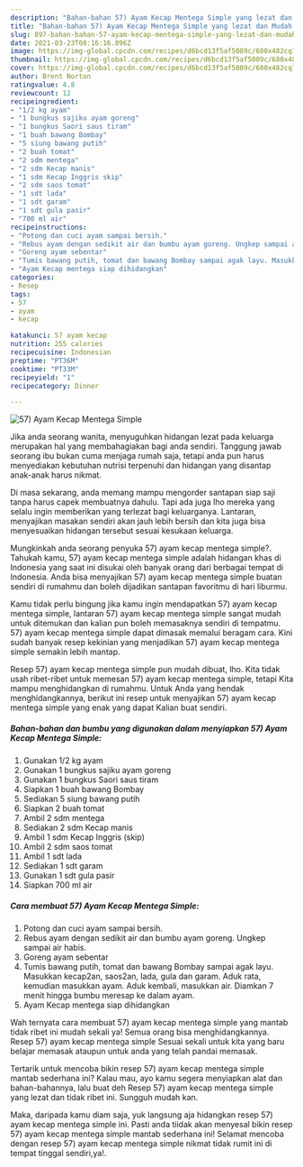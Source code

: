 ```yaml
---
description: "Bahan-bahan 57) Ayam Kecap Mentega Simple yang lezat dan Mudah Dibuat"
title: "Bahan-bahan 57) Ayam Kecap Mentega Simple yang lezat dan Mudah Dibuat"
slug: 897-bahan-bahan-57-ayam-kecap-mentega-simple-yang-lezat-dan-mudah-dibuat
date: 2021-03-23T08:16:16.896Z
image: https://img-global.cpcdn.com/recipes/d6bcd13f5af5089c/680x482cq70/57-ayam-kecap-mentega-simple-foto-resep-utama.jpg
thumbnail: https://img-global.cpcdn.com/recipes/d6bcd13f5af5089c/680x482cq70/57-ayam-kecap-mentega-simple-foto-resep-utama.jpg
cover: https://img-global.cpcdn.com/recipes/d6bcd13f5af5089c/680x482cq70/57-ayam-kecap-mentega-simple-foto-resep-utama.jpg
author: Brent Norton
ratingvalue: 4.8
reviewcount: 12
recipeingredient:
- "1/2 kg ayam"
- "1 bungkus sajiku ayam goreng"
- "1 bungkus Saori saus tiram"
- "1 buah bawang Bombay"
- "5 siung bawang putih"
- "2 buah tomat"
- "2 sdm mentega"
- "2 sdm Kecap manis"
- "1 sdm Kecap Inggris skip"
- "2 sdm saos tomat"
- "1 sdt lada"
- "1 sdt garam"
- "1 sdt gula pasir"
- "700 ml air"
recipeinstructions:
- "Potong dan cuci ayam sampai bersih."
- "Rebus ayam dengan sedikit air dan bumbu ayam goreng. Ungkep sampai air habis."
- "Goreng ayam sebentar"
- "Tumis bawang putih, tomat dan bawang Bombay sampai agak layu. Masukkan kecap2an, saos2an, lada, gula dan garam. Aduk rata, kemudian masukkan ayam. Aduk kembali, masukkan air. Diamkan 7 menit hingga bumbu meresap ke dalam ayam."
- "Ayam Kecap mentega siap dihidangkan"
categories:
- Resep
tags:
- 57
- ayam
- kecap

katakunci: 57 ayam kecap 
nutrition: 255 calories
recipecuisine: Indonesian
preptime: "PT36M"
cooktime: "PT33M"
recipeyield: "1"
recipecategory: Dinner

---
```



![57) Ayam Kecap Mentega Simple](https://img-global.cpcdn.com/recipes/d6bcd13f5af5089c/680x482cq70/57-ayam-kecap-mentega-simple-foto-resep-utama.jpg)

Jika anda seorang wanita, menyuguhkan hidangan lezat pada keluarga merupakan hal yang membahagiakan bagi anda sendiri. Tanggung jawab seorang ibu bukan cuma menjaga rumah saja, tetapi anda pun harus menyediakan kebutuhan nutrisi terpenuhi dan hidangan yang disantap anak-anak harus nikmat.

Di masa  sekarang, anda memang mampu mengorder santapan siap saji tanpa harus capek membuatnya dahulu. Tapi ada juga lho mereka yang selalu ingin memberikan yang terlezat bagi keluarganya. Lantaran, menyajikan masakan sendiri akan jauh lebih bersih dan kita juga bisa menyesuaikan hidangan tersebut sesuai kesukaan keluarga. 



Mungkinkah anda seorang penyuka 57) ayam kecap mentega simple?. Tahukah kamu, 57) ayam kecap mentega simple adalah hidangan khas di Indonesia yang saat ini disukai oleh banyak orang dari berbagai tempat di Indonesia. Anda bisa menyajikan 57) ayam kecap mentega simple buatan sendiri di rumahmu dan boleh dijadikan santapan favoritmu di hari liburmu.

Kamu tidak perlu bingung jika kamu ingin mendapatkan 57) ayam kecap mentega simple, lantaran 57) ayam kecap mentega simple sangat mudah untuk ditemukan dan kalian pun boleh memasaknya sendiri di tempatmu. 57) ayam kecap mentega simple dapat dimasak memalui beragam cara. Kini sudah banyak resep kekinian yang menjadikan 57) ayam kecap mentega simple semakin lebih mantap.

Resep 57) ayam kecap mentega simple pun mudah dibuat, lho. Kita tidak usah ribet-ribet untuk memesan 57) ayam kecap mentega simple, tetapi Kita mampu menghidangkan di rumahmu. Untuk Anda yang hendak menghidangkannya, berikut ini resep untuk menyajikan 57) ayam kecap mentega simple yang enak yang dapat Kalian buat sendiri.

<!--inarticleads1-->

##### Bahan-bahan dan bumbu yang digunakan dalam menyiapkan 57) Ayam Kecap Mentega Simple:

1. Gunakan 1/2 kg ayam
1. Gunakan 1 bungkus sajiku ayam goreng
1. Gunakan 1 bungkus Saori saus tiram
1. Siapkan 1 buah bawang Bombay
1. Sediakan 5 siung bawang putih
1. Siapkan 2 buah tomat
1. Ambil 2 sdm mentega
1. Sediakan 2 sdm Kecap manis
1. Ambil 1 sdm Kecap Inggris (skip)
1. Ambil 2 sdm saos tomat
1. Ambil 1 sdt lada
1. Sediakan 1 sdt garam
1. Gunakan 1 sdt gula pasir
1. Siapkan 700 ml air




<!--inarticleads2-->

##### Cara membuat 57) Ayam Kecap Mentega Simple:

1. Potong dan cuci ayam sampai bersih.
1. Rebus ayam dengan sedikit air dan bumbu ayam goreng. Ungkep sampai air habis.
1. Goreng ayam sebentar
1. Tumis bawang putih, tomat dan bawang Bombay sampai agak layu. Masukkan kecap2an, saos2an, lada, gula dan garam. Aduk rata, kemudian masukkan ayam. Aduk kembali, masukkan air. Diamkan 7 menit hingga bumbu meresap ke dalam ayam.
1. Ayam Kecap mentega siap dihidangkan




Wah ternyata cara membuat 57) ayam kecap mentega simple yang mantab tidak ribet ini mudah sekali ya! Semua orang bisa menghidangkannya. Resep 57) ayam kecap mentega simple Sesuai sekali untuk kita yang baru belajar memasak ataupun untuk anda yang telah pandai memasak.

Tertarik untuk mencoba bikin resep 57) ayam kecap mentega simple mantab sederhana ini? Kalau mau, ayo kamu segera menyiapkan alat dan bahan-bahannya, lalu buat deh Resep 57) ayam kecap mentega simple yang lezat dan tidak ribet ini. Sungguh mudah kan. 

Maka, daripada kamu diam saja, yuk langsung aja hidangkan resep 57) ayam kecap mentega simple ini. Pasti anda tiidak akan menyesal bikin resep 57) ayam kecap mentega simple mantab sederhana ini! Selamat mencoba dengan resep 57) ayam kecap mentega simple nikmat tidak rumit ini di tempat tinggal sendiri,ya!.

